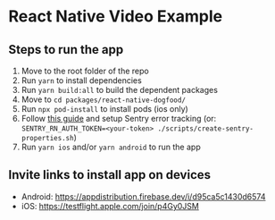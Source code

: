 # React Native Video Example

## Steps to run the app

1. Move to the root folder of the repo
2. Run `yarn` to install dependencies
3. Run `yarn build:all` to build the dependent packages
4. Move to `cd packages/react-native-dogfood/`
5. Run `npx pod-install` to install pods (ios only)
6. Follow [this guide](https://www.notion.so/stream-wiki/Video-dogfood-app-8fd4b72b2ac9495eb55872f5a70b5f6d) and setup Sentry error tracking (or: `SENTRY_RN_AUTH_TOKEN=<your-token> ./scripts/create-sentry-properties.sh`)
7. Run `yarn ios` and/or `yarn android` to run the app

## Invite links to install app on devices

- Android: <https://appdistribution.firebase.dev/i/d95ca5c1430d6574>
- iOS: <https://testflight.apple.com/join/p4Gy0JSM> 
